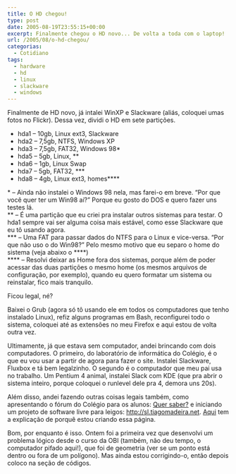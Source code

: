 ```yaml
---
title: O HD chegou!
type: post
date: 2005-08-19T23:55:15+00:00
excerpt: Finalmente chegou o HD novo... De volta a toda com o laptop!
url: /2005/08/o-hd-chegou/
categorias:
  - Cotidiano
tags:
  - hardware
  - hd
  - linux
  - slackware
  - windows
---
```


Finalmente de HD novo, já intalei WinXP e Slackware (aliás, coloquei umas fotos no Flickr). Dessa vez, dividi o HD em sete partições.

- hda1 – 10gb, Linux ext3, Slackware
- hda2 – 7,5gb, NTFS, Windows XP
- hda3 – 7,5gb, FAT32, Windows 98\*
- hda5 – 5gb, Linux, \*\*
- hda6 – 1gb, Linux Swap
- hda7 – 5gb, FAT32, \*\*\*
- hda8 – 4gb, Linux ext3, homes\*\*\*\*

\* – Ainda não instalei o Windows 98 nela, mas farei-o em breve. “Por que você quer ter um Win98 aí?” Porque eu gosto do DOS e quero fazer uns testes lá.  
\*\* – É uma partição que eu criei pra instalar outros sistemas para testar. O hda1 sempre vai ser alguma coisa mais estável, como esse Slackware que eu tô usando agora.  
\*\*\* – Uma FAT para passar dados do NTFS para o Linux e vice-versa. “Por que não uso o do Win98?” Pelo mesmo motivo que eu separo o home do sistema (veja abaixo o \*\*\*\*)  
\*\*\*\* – Resolvi deixar as Home fora dos sistemas, porque além de poder acessar das duas partições o mesmo home (os mesmos arquivos de configuração, por exemplo), quando eu quero formatar um sistema ou reinstalar, fico mais tranquilo.

Ficou legal, né?

Baixei o Grub (agora só tô usando ele em todos os computadores que tenho instalado Linux), refiz alguns programas em Bash, reconfigurei todo o sistema, coloquei até as extensões no meu Firefox e aqui estou de volta outra vez.

Ultimamente, já que estava sem computador, andei brincando com dois computadores. O primeiro, do laboratório de informática do Colégio, é o que eu vou usar a partir de agora para fazer o site. Instalei Slackware, Fluxbox e tá bem legalzinho. O segundo é o computador que meu pai usa no trabalho. Um Pentium 4 animal, instalei Slack com KDE (que pra abrir o sistema inteiro, porque coloquei o runlevel dele pra 4, demora uns 20s).

Além disso, andei fazendo outras coisas legais também, como apresentando o fórum do Colégio para os alunos: [Quer saber?][1] e iniciando um projeto de software livre para leigos: http://sl.tiagomadeira.net. [Aqui][2] tem a explicação de porquê estou criando essa página.

Bom, por enquanto é isso. Ontem foi a primeira vez que desenvolvi um problema lógico desde o curso da OBI (também, não deu tempo, o computador pifado aqui!), que foi de geometria (ver se um ponto está dentro ou fora de um polígono). Mas ainda estou corrigindo-o, então depois coloco na seção de códigos.

[1]: http://www.salesianoitajai.g12.br/quersaber
[2]: http://www.salesianoitajai.g12.br/quersaber/viewtopic.php?t=36
